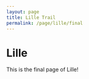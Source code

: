 ```yaml
---
layout: page
title: Lille Trail
permalink: /page/lille/final
---
```


# Lille

This is the final page of Lille!
